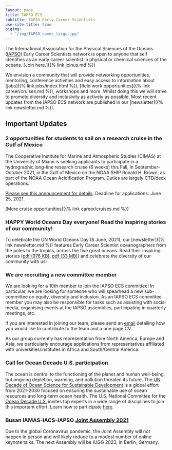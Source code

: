 ```yaml
---
layout: page
title: IAPSO ECS
subtitle: IAPSO Early Career Scientists
use-site-title: true
bigimg:
  - "/img/IAPSO_cover_large.jpg"
---
```


The International Association for the Physical Sciences of the Oceans ([IAPSO](http://iapso.iugg.org/)) Early Career Scientists network is open to anyone  that self identifies as an early career scientist in physical or chemical sciences of the oceans. [Join here.]({% link joinus.md %})

We envision a community that will provide networking opportunities, mentoring, conference activities and easy access to information about [jobs]({% link jobs/index.html %}), [field work opportunities]({% link career/cruises.md %}), workshops and more. Whilst doing this we will strive to promote diversity and inclusivity as actively as possible. Most recent updates from the IAPSO ECS network are published in our [newsletter]({% link newsletter.md %}).

## Important Updates


### 2 opportunities for students to sail on a research cruise in the Gulf of Mexico

The Cooperative Institute for Marine and Atmospheric Studies (CIMAS) at the University of Miami is seeking applicants to participate in a hydrographic long-line research cruise (6 weeks) this Fall, in September-October 2021, in the Gulf of Mexico on the NOAA SHIP Ronald H. Brown, as part of the NOAA Ocean Acidification Program. Duties are largely CTD/deck operations.

[Please see this announcement for details](https://t.co/dpas5tHOc5?amp=1&s=03). Deadline for applications: June 25, 2021.

[More cruise opportunities]({% link career/cruises.md %})


### HAPPY World Oceans Day everyone! Read the inspiring stories of our community!

To celebrate the UN World Oceans Day (8 June, 2021), our [newsletter]({% link newsletter.md %}) features Early Career Scientist oceanographers from the poles to the tropics, across the five great oceans. Read their inspiring stories ([pdf (976 KB)](/uploads/newsletter/iapsoecs_newsletter_2021_7.pdf), [pdf (33 MB)](/uploads/newsletter/iapsoecs_newsletter_2021_7_highres.pdf)) and celebrate the diversity of our community with us!



### We are recruiting a new committee member

We are looking for a 10th member to join the IAPSO ECS committee! In particular, we are looking for someone who will spearhead a new sub-committee on equity, diversity and inclusion. As an IAPSO ECS committee member you may also be responsible for tasks such as assisting with social media, organising events at the IAPSO assemblies, participating in quarterly meetings, etc.

If you are interested in joining our team, please send an [email](mailto:iapsoecs@gmail.com) detailing how you would like to contribute to the team and a one page CV.

As our group currently has representation from North America, Europe and Asia, we particularly encourage applications from representatives affiliated with universities/institutes in Africa and South/Central America.



### Call for Ocean Decade U.S. participation

The ocean is central to the functioning of the planet and human well-being, but ongoing depletion, warming, and pollution threaten its future. The [UN Decade of Ocean Science for Sustainable Development](https://www.oceandecade.org) is a global effort from 2021-2030 focused on ensuring the sustainable use of ocean resources and long-term ocean health. The U.S. National Committee for the [Ocean Decade U.S.](https://www.nationalacademies.org/our-work/us-national-committee-on-ocean-science-for-sustainable-development-2021-2030) invites top experts in a wide range of disciplines to join this important effort. Learn how to participate [here](https://www.nationalacademies.org/our-work/us-national-committee-on-ocean-science-for-sustainable-development-2021-2030).



### Busan IAMAS-IACS-IAPSO [Joint Assembly 2021](http://www.baco-21.org/2021/english/main/index_en.asp)

Due to the global Coronavirus pandemic, the Joint Assembly will not happen in person and will likely reduce to a modest number of online keynote talks. The next Assembly will be IUGG 2023, in Berlin, Germany. 
